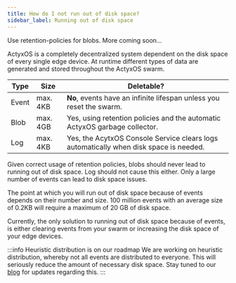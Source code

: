 ```yaml
---
title: How do I not run out of disk space?
sidebar_label: Running out of disk space
---
```


Use retention-policies for blobs. More coming soon...

ActyxOS is a completely decentralized system dependent on the disk space of every single edge device. At runtime different types of data are generated and stored throughout the ActyxOS swarm.

| Type    | Size     | Deletable?                                                                            |
|---------|----------|---------------------------------------------------------------------------------------|
| Event   | max. 4KB | **No**, events have an infinite lifespan unless you reset the swarm.                  |
| Blob    | max. 4GB | Yes, using retention policies and the automatic ActyxOS garbage collector.            |
| Log     | max. 4KB | Yes, the AcytxOS Console Service clears logs automatically when disk space is needed. |

Given correct usage of retention policies, blobs should never lead to running out of disk space. Log should not cause this either. Only a large number of events can lead to disk space issues.

The point at which you will run out of disk space because of events depends on their number and size. 100 million events with an average size of 0.2KB will require a maximum of 20 GB of disk space.

Currently, the only solution to running out of disk space because of events, is either clearing events from your swarm or increasing the disk space of your edge devices.

:::info Heuristic distribution is on our roadmap
We are working on heuristic distribution, whereby not all events are distributed to everyone. This will seriously reduce the amount of necessary disk space. Stay tuned to our [blog](https://www.actyx.com/news) for updates regarding this.
:::